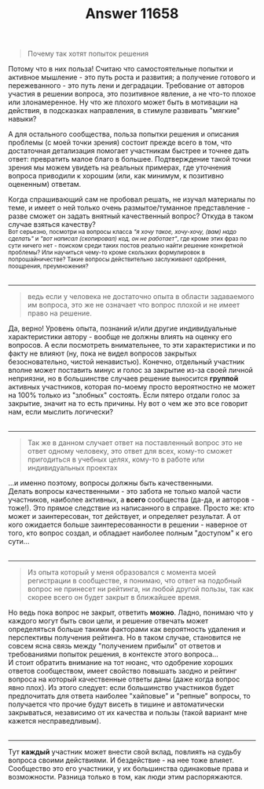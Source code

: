 ﻿---
title: "Answer 11658"
se.owner.user_id: 288409
se.owner.display_name: "yar85"
se.owner.link: "https://ru.meta.stackoverflow.com/users/288409/yar85"
se.answer_id: 11658
se.question_id: 11656
se.post_type: answer
se.is_accepted: True
---
<blockquote>
<p>Почему так хотят попыток решения</p>
</blockquote>
<p>Потому что в них польза! Считаю что самостоятельные попытки и активное мышление - это путь роста и развития; а получение готового и пережеванного - это путь лени и деградации. Требование от авторов участия в решении вопроса, это позитивное явление, а не что-то плохое или злонамеренное. Ну что же плохого может быть в мотивации на действия, в подсказках направления, в стимуле развивать &quot;мягкие&quot; навыки?</p>
<p>А для остального сообщества, польза попытки решения и описания проблемы (с моей точки зрения) состоит прежде всего в том, что достаточная детализация помогает участникам быстрее и точнее дать ответ: превратить малое благо в большее. Подтверждение такой точки зрения мы можем увидеть на реальных примерах, где уточнения вопроса приводили к хорошим (или, как минимум, к позитивно оцененным) ответам.</p>
<p>Когда спрашивающий сам не пробовал решать, не изучал материалы по теме, и имеет о ней только очень размытое/туманное представление - разве сможет он задать внятный качественный вопрос? Откуда в таком случае взяться качеству?<br />
<sub>Вот серьезно, посмотри на вопросы класса <em>&quot;я хочу такое, хочу-хочу, (вам) надо сделать&quot;</em> и <em>&quot;вот написал (скопировал) код, он не работает&quot;</em>, где кроме этих фраз по сути ничего нет - поиском среди таких постов реально найти решение конкретной проблемы? Или научиться чему-то кроме скользких формулировок в попрошайничестве? Такие вопросы действительно заслуживают одобрения, поощрения, преумножения?</sub><br />
<br></p>
<hr />
<blockquote>
<p>ведь если у человека не достаточно опыта в области задаваемого им вопроса, это же не означает что вопрос плохой и не имеет право на решение.</p>
</blockquote>
<p>Да, верно!
Уровень опыта, познаний и/или другие индивидуальные характеристики автору - вообще не должны влиять на оценку его вопросов. А если посмотреть внимательнее, то эти характеристики и по факту не влияют (ну, пока не видел вопросов закрытых безосновательно, чистой ненавистью). Конечно, отдельный участник вполне может поставить минус и голос за закрытие из-за своей личной неприязни, но в большинстве случаев решение выносится <strong>группой</strong> активных участников, которая по-моему просто вероятностно не может на 100% только из &quot;злобных&quot; состоять. Если пятеро отдали голос за закрытие, значит на то есть причины. Ну вот о чем же это все говорит нам, если мыслить логически?<br />
<br></p>
<hr />
<blockquote>
<p>Так же в данном случает ответ на поставленный вопрос это не ответ одному человеку, это ответ для всех, кому-то сможет пригодиться в учебных целях, кому-то в работе или индивидуальных проектах</p>
</blockquote>
<p>...и именно поэтому, вопросы должны быть качественными.<br />
Делать вопросы качественными - это забота не только малой части участников, наиболее активных, а <strong>всего</strong> сообщества (да-да, и авторов - тоже!). Это прямое следствие из написанного в справке. Просто же: кто может и заинтересован, тот действует, и определяет результат. А от кого ожидается больше заинтересованности в решении - наверное от того, кто вопрос создал, и обладает наиболее полным &quot;доступом&quot; к его сути...<br />
<br></p>
<hr />
<blockquote>
<p>Из опыта который у меня образовался с момента моей регистрации в сообществе, я понимаю, что ответ на подобный вопрос не принесет ни рейтинга, ни любой другой пользы, так как скорее всего он будет закрыт в ближайшее время.</p>
</blockquote>
<p>Но ведь пока вопрос не закрыт, ответить <strong>можно</strong>. Ладно, понимаю что у каждого могут быть свои цели, и решение отвечать может определяться больше такими факторами как вероятность удаления и перспективы получения рейтинга. Но в таком случае, становится не совсем ясна связь между &quot;получением прибыли&quot; от ответов и требованиями попыток решения, в контексте этого вопроса...<br />
И стоит обратить внимание на тот нюанс, что одобрение хороших ответов сообществом, имеет свойство повышать заодно и рейтинг вопроса на который качественные ответы даны (даже когда вопрос явно плох). Из этого следует: если большинство участников будет предпочитать для ответа наиболее &quot;хайповые&quot; и &quot;репные&quot; вопросы, то получается что прочие будут висеть в тишине и автоматически закрываться, независимо от их качества и пользы (такой вариант мне кажется несправедливым).<br />
<br></p>
<hr />
<p>Тут <strong>каждый</strong> участник может внести свой вклад, повлиять на судьбу вопроса своими действиями. И бездействие - на нее тоже влияет. Сообщество это его участники, у их большинства одинаковые права и возможности. Разница только в том, как люди этим распоряжаются.</p>
